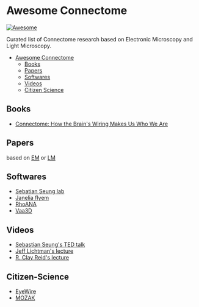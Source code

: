 # Awesome Connectome

[![Awesome](https://cdn.rawgit.com/sindresorhus/awesome/d7305f38d29fed78fa85652e3a63e154dd8e8829/media/badge.svg)](https://awesome.re)

Curated list of Connectome research based on Electronic Microscopy and Light Microscopy.

- [Awesome Connectome](#awesome-connectome)
    - [Books](#Books)
    - [Papers](#Papers)
    - [Softwares](#Softwares)
    - [Videos](#Videos)
    - [Citizen Science](#Citizen-Science)

## Books
* [Connectome: How the Brain's Wiring Makes Us Who We Are](https://www.amazon.com/Connectome-How-Brains-Wiring-Makes/dp/0547678592)

## Papers
based on [EM](https://github.com/jingpengwu/awesome-connectome/EM) or [LM](https://github.com/jingpengwu/awesome-connectome/LM)

## Softwares
* [Sebatian Seung lab](https://github.com/seung*lab)
* [Janelia flyem](https://github.com/janelia-flyem)
* [RhoANA](http://www.rhoana.org/)
* [Vaa3D](http://www.alleninstitute.org/what-we-do/brain-science/research/open-science-research-tools/vaa3d/)

## Videos
* [Sebastian Seung's TED talk](https://www.ted.com/talks/sebastian_seung)
* [Jeff Lichtman's lecture](https://www.youtube.com/watch?v=MtTOg0mzRJc)
* [R. Clay Reid's lecture](https://www.youtube.com/watch?v=Rm1KLXIDS_Y&t=3919s)

## Citizen-Science
* [EyeWire](www.eyewire.org)
* [MOZAK](http://www.mozak.science/landing)
